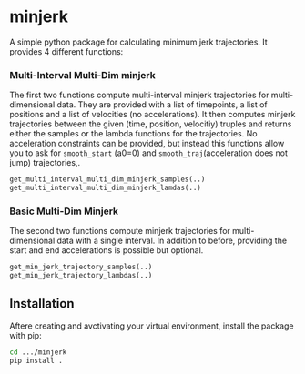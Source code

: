 # minjerk
A simple python package for calculating minimum jerk trajectories. It provides 4 different functions:

### Multi-Interval Multi-Dim minjerk 
The first two functions compute multi-interval minjerk trajectories for multi-dimensional data. 
They are provided with a list of timepoints, a list of positions and a list of velocities (no accelerations). 
It then computes minjerk trajectories between the given (time, position, velocitiy) truples and returns either the samples or the lambda functions for the trajectories.
No acceleration constraints can be provided, but instead this functions allow you to ask for `smooth_start` (a0=0) and `smooth_traj`(acceleration does not jump) trajectories,.
``` python
get_multi_interval_multi_dim_minjerk_samples(..)
get_multi_interval_multi_dim_minjerk_lamdas(..)
```
### Basic Multi-Dim Minjerk
The second two functions compute minjerk trajectories for multi-dimensional data with a single interval.
In addition to before, providing the start and end accelerations is possible but optional.
``` python
get_min_jerk_trajectory_samples(..)
get_min_jerk_trajectory_lambdas(..)
```

## Installation
Aftere creating and avctivating your virtual environment, install the package with pip:
``` bash
cd .../minjerk
pip install .
```